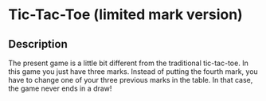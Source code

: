 # Tic-Tac-Toe (limited mark version)

## Description
The present game is a little bit different from the traditional tic-tac-toe. In this game you just have three marks. Instead of putting the fourth mark, you have to change one of your three previous marks in the table.
In that case, the game never ends in a draw!